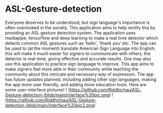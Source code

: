# ASL-Gesture-detection
Everyone deserves to be understood, but sign language's importance is often overlooked in the society. This application aims to help rectify this by providing an ASL gesture detection system. The application uses mediapipe, tensorflow and deep learning to make a real time detector which detects common ASL gestures such as 'hello', 'thank you' etc. The app can be used to (at the moment) translate American Sign Language into English; this will make it much easier for signers to communicate with others; the detector is real-time, giving effective and accurate results. One may also use this application to practice sign language to improve. This app aims to make signers feel more able in their community while teaching the community about this intricate and necessary way of expression. The app has future updates planned, including adding other sign languages, making the app more user friendly, and adding more education tools. 
Here are some user-interface pictures! 
! (https://github.com/Riddhichau/ASL-Gesture-detection-/blob/main/interface%20pic.png) 
! (https://github.com/Riddhichau/ASL-Gesture-detection-/blob/main/interface%20pic2.png)
